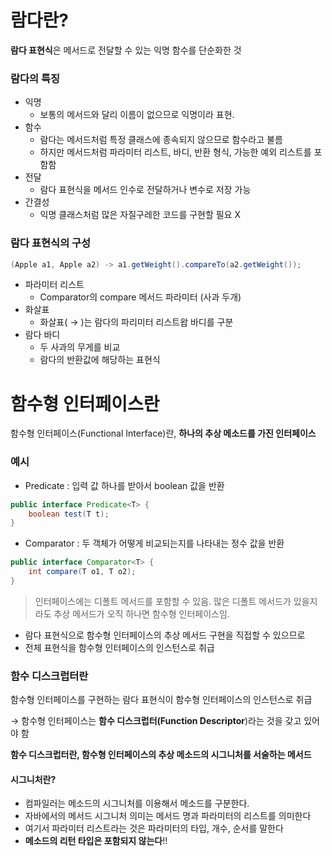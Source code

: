 # 람다란?

**람다 표현식**은 메서드로 전달할 수 있는 익명 함수를 단순화한 것

### 람다의 특징

- 익명
    - 보통의 메서드와 달리 이름이 없으므로 익명이라 표현.
- 함수
    - 람다는 메서드처럼 특정 클래스에 종속되지 않으므로 함수라고 불름
    - 하지만 메서드처럼 파라미터 리스트, 바디, 반환 형식, 가능한 예외 리스트를 포함함
- 전달
    - 람다 표현식을 메서드 인수로 전달하거나 변수로 저장 가능
- 간결성
    - 익명 클래스처럼 많은 자질구레한 코드를 구현할 필요 X

### 람다 표현식의 구성

```java
(Apple a1, Apple a2) -> a1.getWeight().compareTo(a2.getWeight());
```

- 파라미터 리스트
    - Comparator의 compare 메서드 파라미터 (사과 두개)
- 화살표
    - 화살표( → )는 람다의 파리미터 리스트왑 바디를 구분
- 람다 바디
    - 두 사과의 무게를 비교
    - 람다의 반환값에 해당하는 표현식

# 함수형 인터페이스란

함수형 인터페이스(Functional Interface)란, **하나의 추상 메소드를 가진 인터페이스**

### 예시

- Predicate : 입력 값 하나를 받아서 boolean 값을 반환

```java
public interface Predicate<T> {
	boolean test(T t);
}
```

- Comparator : 두 객체가 어떻게 비교되는지를 나타내는 정수 값을 반환

```java
public interface Comparator<T> {
	int compare(T o1, T o2);
}
```

> 인터페이스에는 디폴트 메서드를 포함할 수 있음. 
많은 디폴트 메서드가 있을지라도 추상 메서드가 오직 하나면 함수형 인터페이스임.
> 
- 람다 표현식으로 함수형 인터페이스의 추상 메서드 구현을 직접할 수 있으므로
- 전체 표현식을 함수형 인터페이스의 인스턴스로 취급

### 함수 디스크럽터란

함수형 인터페이스를 구현하는 람다 표현식이 함수형 인터페이스의 인스턴스로 취급

→ 함수형 인터페이스는 **함수 디스크럽터(Function Descriptor**)라는 것을 갖고 있어야 함

**함수 디스크럽터란, 함수형 인터페이스의 추상 메소드의 시그니처를 서술하는 메서드**

####  시그니처란?

- 컴파일러는 메소드의 시그니처를 이용해서 메소드를 구분한다.
- 자바에서의 메서드 시그니처 의미는 메서드 명과 파라미터의 리스트를 의미한다
- 여기서 파라미터 리스트라는 것은 파라미터의 타입, 개수, 순서를 말한다
- **메소드의 리턴 타입은 포함되지 않는다**!!